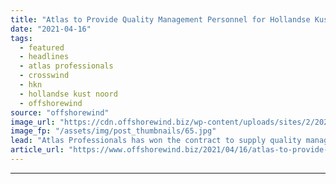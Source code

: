```yaml
---
title: "Atlas to Provide Quality Management Personnel for Hollandse Kust Noord"
date: "2021-04-16"
tags: 
  - featured
  - headlines
  - atlas professionals
  - crosswind
  - hkn
  - hollandse kust noord
  - offshorewind
source: "offshorewind"
image_url: "https://cdn.offshorewind.biz/wp-content/uploads/sites/2/2021/04/16145003/Atlas-to-Provide-Quality-Management-Personnel-for-Hollandse-Kust-Noord.jpg"
image_fp: "/assets/img/post_thumbnails/65.jpg"
lead: "Atlas Professionals has won the contract to supply quality management personnel for the Hollandse"
article_url: "https://www.offshorewind.biz/2021/04/16/atlas-to-provide-quality-management-personnel-for-hollandse-kust-noord/"
---
```


---
